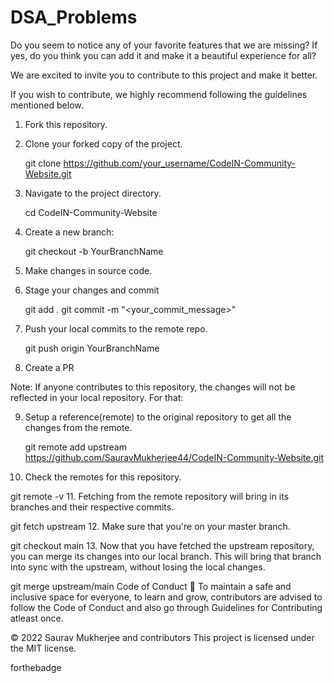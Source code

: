 # DSA_Problems
Do you seem to notice any of your favorite features that we are missing? If yes, do you think you can add it and make it a beautiful experience for all?

We are excited to invite you to contribute to this project and make it better.

If you wish to contribute, we highly recommend following the guidelines mentioned below.

1. Fork this repository.

2. Clone your forked copy of the project.

   git clone https://github.com/your_username/CodeIN-Community-Website.git
3. Navigate to the project directory.

   cd CodeIN-Community-Website
4. Create a new branch:

   git checkout -b YourBranchName
5. Make changes in source code.

6. Stage your changes and commit

   git add .
   git commit -m "<your_commit_message>"
7. Push your local commits to the remote repo.

   git push origin YourBranchName
8. Create a PR

Note: If anyone contributes to this repository, the changes will not be reflected in your local repository. For that:

9. Setup a reference(remote) to the original repository to get all the changes from the remote.

   git remote add upstream  https://github.com/SauravMukherjee44/CodeIN-Community-Website.git
10. Check the remotes for this repository.

   git remote -v
11. Fetching from the remote repository will bring in its branches and their respective commits.

   git fetch upstream
12. Make sure that you're on your master branch.

   git checkout main
13. Now that you have fetched the upstream repository, you can merge its changes into our local branch. This will bring that branch into sync with the upstream, without losing the local changes.

   git merge upstream/main
Code of Conduct 📜
To maintain a safe and inclusive space for everyone, to learn and grow, contributors are advised to follow the Code of Conduct and also go through Guidelines for Contributing atleast once.

© 2022 Saurav Mukherjee and contributors
This project is licensed under the MIT license.

forthebadge
